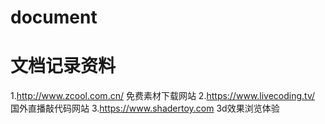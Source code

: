 # document
# 文档记录资料
1.http://www.zcool.com.cn/ 免费素材下载网站
2.https://www.livecoding.tv/ 国外直播敲代码网站
3.https://www.shadertoy.com 3d效果浏览体验
